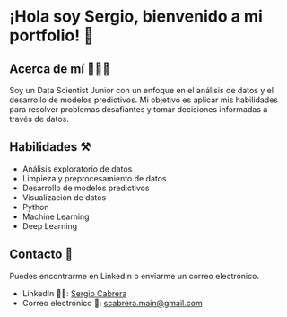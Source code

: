 # ¡Hola soy Sergio, bienvenido a mi portfolio! 👋

## Acerca de mí 👨🏻‍💼
Soy un Data Scientist Junior con un enfoque en el análisis de datos y el desarrollo de modelos predictivos. Mi objetivo es aplicar mis habilidades para resolver problemas desafiantes y tomar decisiones informadas a través de datos.
## Habilidades ⚒️
- Análisis exploratorio de datos <br>
- Limpieza y preprocesamiento de datos <br>
- Desarrollo de modelos predictivos <br>
- Visualización de datos <br>
- Python <br>
- Machine Learning <br>
- Deep Learning <br>

## Contacto 📨
Puedes encontrarme en LinkedIn o enviarme un correo electrónico.

- LinkedIn 👨‍💼: [Sergio Cabrera](https://www.linkedin.com/in/sergio-cabrera-dominguez-dev)<br>
- Correo electrónico 📧: scabrera.main@gmail.com

